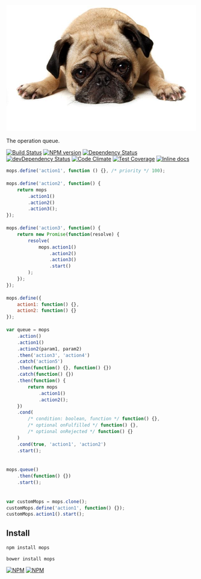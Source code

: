 ![mops](https://github.com/Katochimoto/mops/raw/master/pic.jpg)

The operation queue.

[![Build Status][build]][build-link] [![NPM version][version]][version-link] [![Dependency Status][dependency]][dependency-link] [![devDependency Status][dev-dependency]][dev-dependency-link] [![Code Climate][climate]][climate-link] [![Test Coverage][coverage]][coverage-link] [![Inline docs][inch]][inch-link]

```js
mops.define('action1', function () {}, /* priority */ 100);

mops.define('action2', function() {
    return mops
        .action1()
        .action2()
        .action3();
});

mops.define('action3', function() {
    return new Promise(function(resolve) {
        resolve(
            mops.action1()
                .action2()
                .action3()
                .start()
        );
    });
});

mops.define({
    action1: function() {},
    action2: function() {}
});

var queue = mops
    .action()
    .action1()
    .action2(param1, param2)
    .then('action3', 'action4')
    .catch('action5')
    .then(function() {}, function() {})
    .catch(function() {})
    .then(function() {
        return mops
            .action1()
            .action2();
    })
    .cond(
        /* condition: boolean, function */ function() {},
        /* optional onFulfilled */ function() {},
        /* optional onRejected */ function() {}
    )
    .cond(true, 'action1', 'action2')
    .start();


mops.queue()
    .then(function() {})
    .start();


var customMops = mops.clone();
customMops.define('action1', function() {});
customMops.action1().start();
```

## Install

```
npm install mops
```
```
bower install mops
```

[![NPM](https://nodei.co/npm/mops.png?downloads=true&stars=true)](https://nodei.co/npm/mops/)
[![NPM](https://nodei.co/npm-dl/mops.png)](https://nodei.co/npm/mops/)

[build]: https://travis-ci.org/Katochimoto/mops.svg?branch=master
[build-link]: https://travis-ci.org/Katochimoto/mops
[version]: https://badge.fury.io/js/mops.svg
[version-link]: http://badge.fury.io/js/mops
[dependency]: https://david-dm.org/Katochimoto/mops.svg
[dependency-link]: https://david-dm.org/Katochimoto/mops
[dev-dependency]: https://david-dm.org/Katochimoto/mops/dev-status.svg
[dev-dependency-link]: https://david-dm.org/Katochimoto/mops#info=devDependencies
[climate]: https://codeclimate.com/github/Katochimoto/mops/badges/gpa.svg
[climate-link]: https://codeclimate.com/github/Katochimoto/mops
[coverage]: https://codeclimate.com/github/Katochimoto/mops/badges/coverage.svg
[coverage-link]: https://codeclimate.com/github/Katochimoto/mops
[inch]: https://inch-ci.org/github/Katochimoto/mops.svg?branch=master
[inch-link]: https://inch-ci.org/github/Katochimoto/mops
